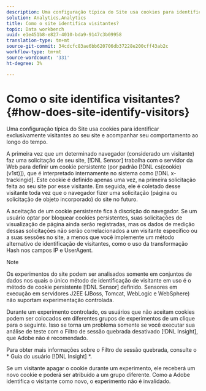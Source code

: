 ```yaml
---
description: Uma configuração típica do Site usa cookies para identificar exclusivamente visitantes ao seu site e acompanhar seu comportamento ao longo do tempo.
solution: Analytics,Analytics
title: Como o site identifica visitantes?
topic: Data workbench
uuid: e1e451b8-e827-4010-bda9-9147c3b09958
translation-type: tm+mt
source-git-commit: 34cdcfc83ae6bb620706db37228e200cff43ab2c
workflow-type: tm+mt
source-wordcount: '331'
ht-degree: 3%

---
```



# Como o site identifica visitantes?{#how-does-site-identify-visitors}

Uma configuração típica do Site usa cookies para identificar exclusivamente visitantes ao seu site e acompanhar seu comportamento ao longo do tempo.

A primeira vez que um determinado navegador (considerado um visitante) faz uma solicitação de seu site, [!DNL Sensor] trabalha com o servidor da Web para definir um cookie persistente (por padrão [!DNL cs(cookie)(v1st)]), que é interpretado internamente no sistema como [!DNL x-trackingid]. Este cookie é definido apenas uma vez, na primeira solicitação feita ao seu site por esse visitante. Em seguida, ele é coletado desse visitante toda vez que o navegador fizer uma solicitação (página ou solicitação de objeto incorporado) do site no futuro.

A aceitação de um cookie persistente fica à discrição do navegador. Se um usuário optar por bloquear cookies persistentes, suas solicitações de visualização de página ainda serão registradas, mas os dados de medição dessas solicitações não serão correlacionados a um visitante específico ou a suas sessões no site, a menos que você implemente um método alternativo de identificação de visitantes, como o uso da transformação Hash nos campos IP e UserAgent.

>[!NOTE]
>
>Os experimentos do site podem ser analisados somente em conjuntos de dados nos quais o único método de identificação de visitante em uso é o método de cookie persistente [!DNL Sensor] definido. Sensores em execução em servidores J2EE (JBoss, Tomcat, WebLogic e WebSphere) não suportam experimentação controlada.

Durante um experimento controlado, os usuários que não aceitam cookies podem ser colocados em diferentes grupos de experimentos de um clique para o seguinte. Isso se torna um problema somente se você executar sua análise de teste com o Filtro de sessão quebrada desativado [!DNL Insight], que Adobe não é recomendado.

Para obter mais informações sobre o Filtro de sessão quebrada, consulte o * Guia do usuário [!DNL Insight] *.

Se um visitante apagar o cookie durante um experimento, ele receberá um novo cookie e poderá ser atribuído a um grupo diferente. Como a Adobe identifica o visitante como novo, o experimento não é invalidado.

